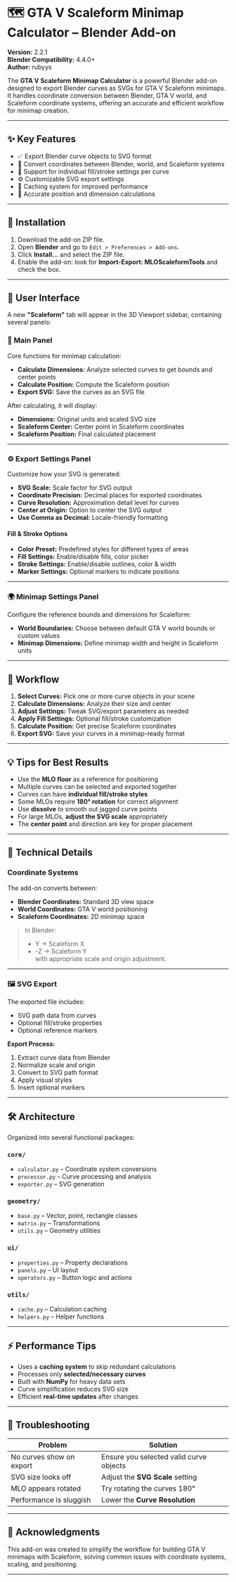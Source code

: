 # 🗺️ GTA V Scaleform Minimap Calculator – Blender Add-on

**Version:** 2.2.1  
**Blender Compatibility:** 4.4.0+  
**Author:** rubyys  

The **GTA V Scaleform Minimap Calculator** is a powerful Blender add-on designed to export Blender curves as SVGs for GTA V Scaleform minimaps. It handles coordinate conversion between Blender, GTA V world, and Scaleform coordinate systems, offering an accurate and efficient workflow for minimap creation.

---

## ✨ Key Features

- ✅ Export Blender curve objects to SVG format
- 🔄 Convert coordinates between Blender, world, and Scaleform systems
- 🎨 Support for individual fill/stroke settings per curve
- ⚙️ Customizable SVG export settings
- 🚀 Caching system for improved performance
- 📏 Accurate position and dimension calculations

---

## 🧩 Installation

1. Download the add-on ZIP file.
2. Open **Blender** and go to `Edit > Preferences > Add-ons`.
3. Click **Install...** and select the ZIP file.
4. Enable the add-on: look for **Import-Export: MLOScaleformTools** and check the box.

---

## 🧭 User Interface

A new **"Scaleform"** tab will appear in the 3D Viewport sidebar, containing several panels:

### 📐 Main Panel

Core functions for minimap calculation:

- **Calculate Dimensions:** Analyze selected curves to get bounds and center points
- **Calculate Position:** Compute the Scaleform position
- **Export SVG:** Save the curves as an SVG file

After calculating, it will display:

- **Dimensions:** Original units and scaled SVG size
- **Scaleform Center:** Center point in Scaleform coordinates
- **Scaleform Position:** Final calculated placement

---

### ⚙️ Export Settings Panel

Customize how your SVG is generated:

- **SVG Scale:** Scale factor for SVG output
- **Coordinate Precision:** Decimal places for exported coordinates
- **Curve Resolution:** Approximation detail level for curves
- **Center at Origin:** Option to center the SVG output
- **Use Comma as Decimal:** Locale-friendly formatting

#### Fill & Stroke Options

- **Color Preset:** Predefined styles for different types of areas
- **Fill Settings:** Enable/disable fills, color picker
- **Stroke Settings:** Enable/disable outlines, color & width
- **Marker Settings:** Optional markers to indicate positions

---

### 🌍 Minimap Settings Panel

Configure the reference bounds and dimensions for Scaleform:

- **World Boundaries:** Choose between default GTA V world bounds or custom values
- **Minimap Dimensions:** Define minimap width and height in Scaleform units

---

## 🔄 Workflow

1. **Select Curves:** Pick one or more curve objects in your scene
2. **Calculate Dimensions:** Analyze their size and center
3. **Adjust Settings:** Tweak SVG/export parameters as needed
4. **Apply Fill Settings:** Optional fill/stroke customization
5. **Calculate Position:** Get precise Scaleform coordinates
6. **Export SVG:** Save your curves in a minimap-ready format

---

## 💡 Tips for Best Results

- Use the **MLO floor** as a reference for positioning
- Multiple curves can be selected and exported together
- Curves can have **individual fill/stroke styles**
- Some MLOs require **180° rotation** for correct alignment
- Use **dissolve** to smooth out jagged curve points
- For large MLOs, **adjust the SVG scale** appropriately
- The **center point** and direction are key for proper placement

---

## 🧠 Technical Details

### Coordinate Systems

The add-on converts between:

- **Blender Coordinates:** Standard 3D view space
- **World Coordinates:** GTA V world positioning
- **Scaleform Coordinates:** 2D minimap space

> In Blender:  
> - Y → Scaleform X  
> - -Z → Scaleform Y  
> with appropriate scale and origin adjustment.

---

### 🖼️ SVG Export

The exported file includes:

- SVG path data from curves
- Optional fill/stroke properties
- Optional reference markers

**Export Process:**

1. Extract curve data from Blender
2. Normalize scale and origin
3. Convert to SVG path format
4. Apply visual styles
5. Insert optional markers

---

## 🛠️ Architecture

Organized into several functional packages:

### `core/`
- `calculator.py` – Coordinate system conversions
- `processor.py` – Curve processing and analysis
- `exporter.py` – SVG generation

### `geometry/`
- `base.py` – Vector, point, rectangle classes
- `matrix.py` – Transformations
- `utils.py` – Geometry utilities

### `ui/`
- `properties.py` – Property declarations
- `panels.py` – UI layout
- `operators.py` – Button logic and actions

### `utils/`
- `cache.py` – Calculation caching
- `helpers.py` – Helper functions

---

## ⚡ Performance Tips

- Uses a **caching system** to skip redundant calculations
- Processes only **selected/necessary curves**
- Built with **NumPy** for heavy data sets
- Curve simplification reduces SVG size
- Efficient **real-time updates** after changes

---

## 🧩 Troubleshooting

| Problem                      | Solution |
|-----------------------------|----------|
| No curves show on export    | Ensure you selected valid curve objects |
| SVG size looks off          | Adjust the **SVG Scale** setting |
| MLO appears rotated         | Try rotating the curves 180° |
| Performance is sluggish     | Lower the **Curve Resolution** |

---

## 🙌 Acknowledgments

This add-on was created to simplify the workflow for building GTA V minimaps with Scaleform, solving common issues with coordinate systems, scaling, and positioning.

---
